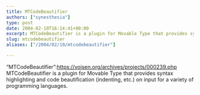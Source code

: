```yaml
---
title: MTCodeBeautifier
authors: ["synesthesia"]
type: post
date: 2004-02-10T16:14:41+00:00
excerpt: MTCodeBeautifier is a plugin for Movable Type that provides syntax highlighting and code beautification (indenting, etc.) on input for a variety of programming languages.
slug: mtcodebeautifier 
aliases: ["/2004/02/10/mtcodebeautifier"]

---
```

&#8220;MTCodeBeautifier&#8221;:https://voisen.org/archives/projects/000239.php MTCodeBeautifier is a plugin for Movable Type that provides syntax highlighting and code beautification (indenting, etc.) on input for a variety of programming languages.